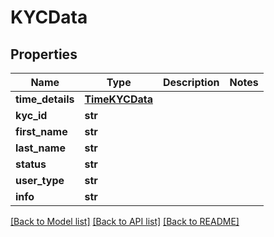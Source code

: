 # KYCData

## Properties
Name | Type | Description | Notes
------------ | ------------- | ------------- | -------------
**time_details** | [**TimeKYCData**](TimeKYCData.md) |  | 
**kyc_id** | **str** |  | 
**first_name** | **str** |  | 
**last_name** | **str** |  | 
**status** | **str** |  | 
**user_type** | **str** |  | 
**info** | **str** |  | 

[[Back to Model list]](../README.md#documentation-for-models) [[Back to API list]](../README.md#documentation-for-api-endpoints) [[Back to README]](../README.md)


